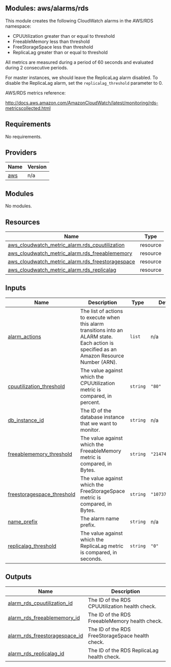 ## Modules: aws/alarms/rds

This module creates the following CloudWatch alarms in the
AWS/RDS namespace:

  - CPUUtilization greater than or equal to threshold
  - FreeableMemory less than threshold
  - FreeStorageSpace less than threshold
  - ReplicaLag greater than or equal to threshold

All metrics are measured during a period of 60 seconds and evaluated
during 2 consecutive periods.

For master instances, we should leave the ReplicaLag alarm disabled. To
disable the ReplicaLag alarm, set the `replicalag_threshold`
parameter to 0.

AWS/RDS metrics reference:

http://docs.aws.amazon.com/AmazonCloudWatch/latest/monitoring/rds-metricscollected.html

## Requirements

No requirements.

## Providers

| Name | Version |
|------|---------|
| <a name="provider_aws"></a> [aws](#provider\_aws) | n/a |

## Modules

No modules.

## Resources

| Name | Type |
|------|------|
| [aws_cloudwatch_metric_alarm.rds_cpuutilization](https://registry.terraform.io/providers/hashicorp/aws/latest/docs/resources/cloudwatch_metric_alarm) | resource |
| [aws_cloudwatch_metric_alarm.rds_freeablememory](https://registry.terraform.io/providers/hashicorp/aws/latest/docs/resources/cloudwatch_metric_alarm) | resource |
| [aws_cloudwatch_metric_alarm.rds_freestoragespace](https://registry.terraform.io/providers/hashicorp/aws/latest/docs/resources/cloudwatch_metric_alarm) | resource |
| [aws_cloudwatch_metric_alarm.rds_replicalag](https://registry.terraform.io/providers/hashicorp/aws/latest/docs/resources/cloudwatch_metric_alarm) | resource |

## Inputs

| Name | Description | Type | Default | Required |
|------|-------------|------|---------|:--------:|
| <a name="input_alarm_actions"></a> [alarm\_actions](#input\_alarm\_actions) | The list of actions to execute when this alarm transitions into an ALARM state. Each action is specified as an Amazon Resource Number (ARN). | `list` | n/a | yes |
| <a name="input_cpuutilization_threshold"></a> [cpuutilization\_threshold](#input\_cpuutilization\_threshold) | The value against which the CPUUtilization metric is compared, in percent. | `string` | `"80"` | no |
| <a name="input_db_instance_id"></a> [db\_instance\_id](#input\_db\_instance\_id) | The ID of the database instance that we want to monitor. | `string` | n/a | yes |
| <a name="input_freeablememory_threshold"></a> [freeablememory\_threshold](#input\_freeablememory\_threshold) | The value against which the FreeableMemory metric is compared, in Bytes. | `string` | `"2147483648"` | no |
| <a name="input_freestoragespace_threshold"></a> [freestoragespace\_threshold](#input\_freestoragespace\_threshold) | The value against which the FreeStorageSpace metric is compared, in Bytes. | `string` | `"10737418240"` | no |
| <a name="input_name_prefix"></a> [name\_prefix](#input\_name\_prefix) | The alarm name prefix. | `string` | n/a | yes |
| <a name="input_replicalag_threshold"></a> [replicalag\_threshold](#input\_replicalag\_threshold) | The value against which the ReplicaLag metric is compared, in seconds. | `string` | `"0"` | no |

## Outputs

| Name | Description |
|------|-------------|
| <a name="output_alarm_rds_cpuutilization_id"></a> [alarm\_rds\_cpuutilization\_id](#output\_alarm\_rds\_cpuutilization\_id) | The ID of the RDS CPUUtilization health check. |
| <a name="output_alarm_rds_freeablememory_id"></a> [alarm\_rds\_freeablememory\_id](#output\_alarm\_rds\_freeablememory\_id) | The ID of the RDS FreeableMemory health check. |
| <a name="output_alarm_rds_freestoragespace_id"></a> [alarm\_rds\_freestoragespace\_id](#output\_alarm\_rds\_freestoragespace\_id) | The ID of the RDS FreeStorageSpace health check. |
| <a name="output_alarm_rds_replicalag_id"></a> [alarm\_rds\_replicalag\_id](#output\_alarm\_rds\_replicalag\_id) | The ID of the RDS ReplicaLag health check. |
